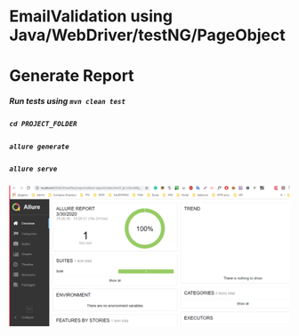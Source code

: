 # EmailValidation using Java/WebDriver/testNG/PageObject
# Generate Report
##### Run tests using ```mvn clean test```
##### ```cd PROJECT_FOLDER```
##### ```allure generate```
##### ```allure serve```
![Screenshot](report/report.png)




